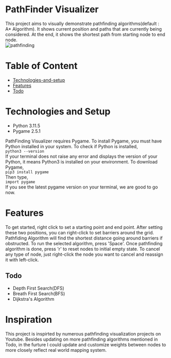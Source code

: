 
# PathFinder Visualizer
This project aims to visually demonstrate pathfinding algorithms(default : A* Algorithm). It shows current position and paths that are currently being considered. At the end, it shows the shortest path from starting node to end node.  
![pathfinding](https://github.com/jjgitit/pathfinding/assets/132883866/52e12760-7a9f-40bd-bf25-f5e076507f3b)  




# Table of Content
* [Technologies-and-setup](#Technologies-and-setup)
* [Features](#Features)
* [Todo](#Todo)

# Technologies and Setup
* Python 3.11.5
* Pygame 2.5.1  

PathFinding Visualizer requires Pygame. To install Pygame, you must have Python installed in your system. To check if Python is installed,  
`python3 --version`  
If your terminal does not raise any error and displays the version of your Python, it means Python3 is installed on your environment.
To download Pygame,  
`pip3 install pygame`  
Then type,  
`import pygame`  
If you see the latest pygame version on your terminal, we are good to go now.  


# Features
To get started, right click to set a starting point and end point. After setting these two positions, you can right-click to set barriers around the grid. Pathfiding Algorithm will find the shortest distance going around barriers if obstructed.
To run the selected algorithm, press 'Space'. Once pathfinding algorithm is done, press 'r' to reset nodes to initial empty state. To cancel any type of node, just right-click the node you want to cancel and reassign it with left-click.  


## Todo 
* Depth First Search(DFS)
* Breath First Search(BFS)
* Dijkstra's Algorithm

# Inspiration
This project is inspirted by numerous pathfinding visualization projects on Youtube. Besides updating on more pathfinding algorithms mentioned in Todo, in the furture I could update and customize weights between nodes to more closely reflect real world mapping system. 

